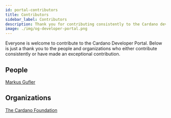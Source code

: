 ```yaml
---
id: portal-contributors
title: Contributors
sidebar_label: Contributors
description: Thank you for contributing consistently to the Cardano developer portal
image: ./img/og-developer-portal.png
---
```


Everyone is welcome to contribute to the Cardano Developer Portal. Below is just a thank you to the people and organizations who either contribute consistently or have made an exceptional contribution.

## People

[Markus Gufler](https://github.com/gufmar)


## Organizations

[The Cardano Foundation](https://github.com/cardano-foundation)
 

